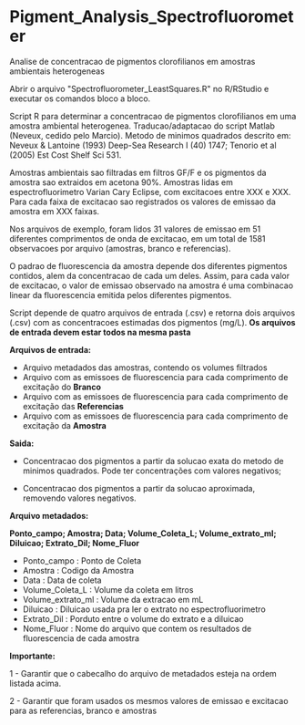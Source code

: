 # Pigment_Analysis_Spectrofluorometer
Analise de concentracao de pigmentos clorofilianos em amostras ambientais heterogeneas

Abrir o arquivo "Spectrofluorometer_LeastSquares.R" no R/RStudio e executar os comandos bloco a bloco.

Script R para determinar a concentracao de pigmentos clorofilianos em uma amostra ambiental heterogenea. 
Traducao/adaptacao do script Matlab (Neveux, cedido pelo Marcio). Metodo de minimos quadrados descrito em:
Neveux & Lantoine (1993) Deep-Sea Research I (40) 1747; Tenorio et al (2005) Est Cost Shelf Sci 531.

Amostras ambientais sao filtradas em filtros GF/F e os pigmentos da amostra sao extraidos em acetona 90%. 
Amostras lidas em espectrofluorimetro Varian Cary Eclipse, com excitacoes entre XXX e XXX. 
Para cada faixa de excitacao sao registrados os valores de emissao da amostra em XXX faixas.

Nos arquivos de exemplo, foram lidos 31 valores de emissao em 51 diferentes comprimentos de onda de excitacao, em um total de 1581 observacoes por arquivo (amostras, branco e referencias).

O padrao de fluorescencia da amostra depende dos diferentes pigmentos contidos, alem da concentracao de cada um deles.
Assim, para cada valor de excitacao, o valor de emissao observado na amostra é uma combinacao linear da fluorescencia emitida pelos diferentes pigmentos.



Script depende de quatro arquivos de entrada (.csv) e retorna dois arquivos (.csv) com as concentracoes estimadas dos pigmentos (mg/L). 
**Os arquivos de entrada devem estar todos na mesma pasta**
   
**Arquivos de entrada:**
- Arquivo metadados das amostras, contendo os volumes filtrados 
- Arquivo com as emissoes de fluorescencia para cada comprimento de excitação do **Branco**
- Arquivo com as emissoes de fluorescencia para cada comprimento de excitação das **Referencias**
- Arquivo com as emissoes de fluorescencia para cada comprimento de excitação da **Amostra**

**Saida:**

- Concentracao dos pigmentos a partir da solucao exata do metodo de minimos quadrados. Pode ter concentrações com valores negativos;

- Concentracao dos pigmentos a partir da solucao aproximada, removendo valores negativos.


**Arquivo metadados:**

**Ponto_campo; Amostra; Data; Volume_Coleta_L; Volume_extrato_ml; Diluicao; Extrato_Dil; Nome_Fluor**
- Ponto_campo       : Ponto de Coleta
- Amostra           : Codigo da Amostra
- Data              : Data de coleta
- Volume_Coleta_L   : Volume da coleta em litros
- Volume_extrato_ml : Volume da extracao em mL
- Diluicao          : Diluicao usada pra ler o extrato no espectrofluorimetro
- Extrato_Dil       : Porduto entre o volume do extrato e a diluicao
- Nome_Fluor        : Nome do arquivo que contem os resultados de fluorescencia de cada amostra


**Importante:**

1 - Garantir que o cabecalho do arquivo de metadados esteja na ordem listada acima.

2 - Garantir que foram usados os mesmos valores de emissao e excitacao para as referencias, branco e amostras

